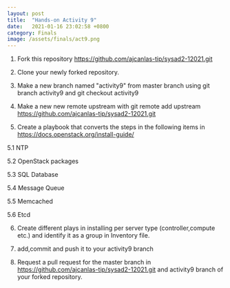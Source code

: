 ```yaml
---
layout: post
title:  "Hands-on Activity 9"
date:   2021-01-16 23:02:58 +0800
category: Finals
image: /assets/finals/act9.png
---
```

1. Fork this repository https://github.com/ajcanlas-tip/sysad2-12021.git

2. Clone your newly forked repository. 

3. Make a new branch named "activity9" from master branch using git branch activity9 and git checkout activity9

4. Make a new new remote upstream with git remote add upstream https://github.com/ajcanlas-tip/sysad2-12021.git

5. Create a playbook that converts the steps in the following items in https://docs.openstack.org/install-guide/

5.1 NTP

5.2 OpenStack packages

5.3 SQL Database

5.4 Message Queue

5.5 Memcached

5.6 Etcd

6. Create different plays in installing per server type (controller,compute etc.) and identify it as a group in Inventory file.

7. add,commit and push it to your activity9 branch

8. Request a pull request for the master branch in https://github.com/ajcanlas-tip/sysad2-12021.git  and activity9 branch of your forked repository.

